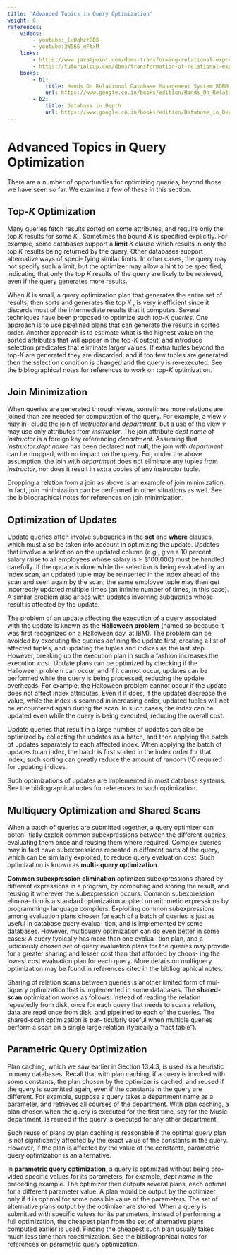 ```yaml
---
title: 'Advanced Topics in Query Optimization'
weight: 6
references:
    videos:
        - youtube:_luHqhzrDD8
        - youtube:3W566_eFtxM
    links:
        - https://www.javatpoint.com/dbms-transforming-relational-expressions
        - https://tutorialcup.com/dbms/transformation-of-relational-expressions.htm
    books:
        - b1:
            title: Hands On Relational Database Management System RDBM
            url: https://www.google.co.in/books/edition/Hands_On_Relational_Database_Management/7QNuDwAAQBAJ?hl=en&gbpv=1&dq=Transformation+of+Relational+Expressions+books&pg=PA3&printsec=frontcover
        - b2:
            title: Database in Depth
            url: https://www.google.co.in/books/edition/Database_in_Depth/sZc7B6wnmNcC?hl=en&gbpv=0
---
```


# Advanced Topics in Query Optimization

There are a number of opportunities for optimizing queries, beyond those we have seen so far. We examine a few of these in this section.  

## Top-_K_ Optimization

Many queries fetch results sorted on some attributes, and require only the top _K_ results for some _K_ . Sometimes the bound _K_ is specified explicitly. For example, some databases support a **limit** _K_ clause which results in only the top _K_ results being returned by the query. Other databases support alternative ways of speci- fying similar limits. In other cases, the query may not specify such a limit, but the optimizer may allow a hint to be specified, indicating that only the top _K_ results of the query are likely to be retrieved, even if the query generates more results.

When _K_ is small, a query optimization plan that generates the entire set of results, then sorts and generates the top _K_ , is very inefficient since it discards most of the intermediate results that it computes. Several techniques have been proposed to optimize such _top-K queries_. One approach is to use pipelined plans that can generate the results in sorted order. Another approach is to estimate what is the highest value on the sorted attributes that will appear in the top-_K_ output, and introduce selection predicates that eliminate larger values. If extra tuples beyond the top-_K_ are generated they are discarded, and if too few tuples are generated then the selection condition is changed and the query is re-executed. See the bibliographical notes for references to work on top-_K_ optimization.

## Join Minimization

When queries are generated through views, sometimes more relations are joined than are needed for computation of the query. For example, a view _v_ may in- clude the join of _instructor_ and _department_, but a use of the view _v_ may use only attributes from _instructor_. The join attribute _dept name_ of _instructor_ is a foreign key referencing _department_. Assuming that _instructor_._dept name_ has been declared **not null**, the join with _department_ can be dropped, with no impact on the query. For, under the above assumption, the join with _department_ does not eliminate any tuples from _instructor_, nor does it result in extra copies of any _instructor_ tuple.

Dropping a relation from a join as above is an example of join minimization. In fact, join minimization can be performed in other situations as well. See the bibliographical notes for references on join minimization.

## Optimization of Updates

Update queries often involve subqueries in the **set** and **where** clauses, which must also be taken into account in optimizing the update. Updates that involve a selection on the updated column (e.g., give a 10 percent salary raise to all employees whose salary is ≥ $100,000) must be handled carefully. If the update is done while the selection is being evaluated by an index scan, an updated tuple may be reinserted in the index ahead of the scan and seen again by the scan; the same employee tuple may then get incorrectly updated multiple times (an infinite number of times, in this case). A similar problem also arises with updates involving subqueries whose result is affected by the update.

The problem of an update affecting the execution of a query associated with the update is known as the **Halloween problem** (named so because it was first recognized on a Halloween day, at IBM). The problem can be avoided by executing the queries defining the update first, creating a list of affected tuples, and updating the tuples and indices as the last step. However, breaking up the execution plan in such a fashion increases the execution cost. Update plans can be optimized by checking if the Halloween problem can occur, and if it cannot occur, updates can be performed while the query is being processed, reducing the update overheads. For example, the Halloween problem cannot occur if the update does not affect index attributes. Even if it does, if the updates decrease the value, while the index is scanned in increasing order, updated tuples will not be encountered again during the scan. In such cases, the index can be updated even while the query is being executed, reducing the overall cost.

Update queries that result in a large number of updates can also be optimized by collecting the updates as a batch, and then applying the batch of updates separately to each affected index. When applying the batch of updates to an index, the batch is first sorted in the index order for that index; such sorting can greatly reduce the amount of random I/O required for updating indices.

Such optimizations of updates are implemented in most database systems. See the bibliographical notes for references to such optimization.

## Multiquery Optimization and Shared Scans

When a batch of queries are submitted together, a query optimizer can poten- tially exploit common subexpressions between the different queries, evaluating them once and reusing them where required. Complex queries may in fact have subexpressions repeated in different parts of the query, which can be similarly exploited, to reduce query evaluation cost. Such optimization is known as **multi- query optimization**.

**Common subexpression elimination** optimizes subexpressions shared by different expressions in a program, by computing and storing the result, and reusing it wherever the subexpression occurs. Common subexpression elimina- tion is a standard optimization applied on arithmetic expressions by programming- language compilers. Exploiting common subexpressions among evaluation plans chosen for each of a batch of queries is just as useful in database query evalua- tion, and is implemented by some databases. However, multiquery optimization can do even better in some cases: A query typically has more than one evalua- tion plan, and a judiciously chosen set of query evaluation plans for the queries may provide for a greater sharing and lesser cost than that afforded by choos- ing the lowest cost evaluation plan for each query. More details on multiquery optimization may be found in references cited in the bibliographical notes.

Sharing of relation scans between queries is another limited form of mul- tiquery optimization that is implemented in some databases. The **shared-scan** optimization works as follows: Instead of reading the relation repeatedly from disk, once for each query that needs to scan a relation, data are read once from disk, and pipelined to each of the queries. The shared-scan optimization is par- ticularly useful when multiple queries perform a scan on a single large relation (typically a “fact table”).  

## Parametric Query Optimization

Plan caching, which we saw earlier in Section 13.4.3, is used as a heuristic in many databases. Recall that with plan caching, if a query is invoked with some constants, the plan chosen by the optimizer is cached, and reused if the query is submitted again, even if the constants in the query are different. For example, suppose a query takes a department name as a parameter, and retrieves all courses of the department. With plan caching, a plan chosen when the query is executed for the first time, say for the Music department, is reused if the query is executed for any other department.

Such reuse of plans by plan caching is reasonable if the optimal query plan is not significantly affected by the exact value of the constants in the query. However, if the plan is affected by the value of the constants, parametric query optimization is an alternative.

In **parametric query optimization**, a query is optimized without being pro- vided specific values for its parameters, for example, _dept name_ in the preceding example. The optimizer then outputs several plans, each optimal for a different parameter value. A plan would be output by the optimizer only if it is optimal for some possible value of the parameters. The set of alternative plans output by the optimizer are stored. When a query is submitted with specific values for its parameters, instead of performing a full optimization, the cheapest plan from the set of alternative plans computed earlier is used. Finding the cheapest such plan usually takes much less time than reoptimization. See the bibliographical notes for references on parametric query optimization.

